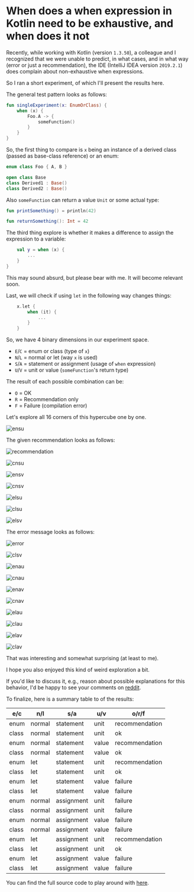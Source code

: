 # When does a when expression in Kotlin need to be exhaustive, and when does it not

Recently, while working with Kotlin (version `1.3.50`), a colleague and I recognized
that we were unable to predict, in what cases,
and in what way (error or just a recommendation),
the IDE (IntelliJ IDEA version `2019.2.1`) does complain about non-exhaustive when expressions.

So I ran a short experiment, of which I'll present the results here.

The general test pattern looks as follows:

```kotlin
fun singleExperiment(x: EnumOrClass) {
    when (x) {
        Foo.A -> {
            someFunction()
        }
    }
}
```

So, the first thing to compare is `x` being
an instance of a derived class (passed as base-class reference)
or an enum:

```kotlin
enum class Foo { A, B }

open class Base
class Derived1 : Base()
class Derived2 : Base()
```

Also `someFunction` can return a value `Unit` or some actual type:

```kotlin
fun printSomething() = println(42)

fun returnSomething(): Int = 42
```

The third thing explore is
whether it makes a difference to assign the expression to a variable:

```kotlin
    val y = when (x) {
        ...
    }
}
```

This may sound absurd, but please bear with me. It will become relevant soon.

Last, we will check if using `let` in the following way changes things:

```kotlin
    x.let {
        when (it) {
            ...
        }
    }
```

So, we have 4 binary dimensions in our experiment space.

- `E`/`C` = enum or class (type of `x`)
- `N`/`L` = normal or let (way `x` is used)
- `S`/`A` = statement or assignment (usage of `when` expression)
- `U`/`V` = unit or value (`someFunction`'s return type)

The result of each possible combination can be:

- `O` = OK
- `R` = Recommendation only
- `F` = Failure (compilation error)

Let's explore all 16 corners of this hypercube one by one.

![ensu](when_does_a_when_expression_in_kotlin_need_to_be_exhaustive_and_when_does_it_not/ensu.png)

The given recommendation looks as follows:

![recommendation](when_does_a_when_expression_in_kotlin_need_to_be_exhaustive_and_when_does_it_not/recommendation.png)

![cnsu](when_does_a_when_expression_in_kotlin_need_to_be_exhaustive_and_when_does_it_not/cnsu.png)

![ensv](when_does_a_when_expression_in_kotlin_need_to_be_exhaustive_and_when_does_it_not/ensv.png)

![cnsv](when_does_a_when_expression_in_kotlin_need_to_be_exhaustive_and_when_does_it_not/cnsv.png)

![elsu](when_does_a_when_expression_in_kotlin_need_to_be_exhaustive_and_when_does_it_not/elsu.png)

![clsu](when_does_a_when_expression_in_kotlin_need_to_be_exhaustive_and_when_does_it_not/clsu.png)

![elsv](when_does_a_when_expression_in_kotlin_need_to_be_exhaustive_and_when_does_it_not/elsv.png)

The error message looks as follows:

![error](when_does_a_when_expression_in_kotlin_need_to_be_exhaustive_and_when_does_it_not/error.png)

![clsv](when_does_a_when_expression_in_kotlin_need_to_be_exhaustive_and_when_does_it_not/clsv.png)

![enau](when_does_a_when_expression_in_kotlin_need_to_be_exhaustive_and_when_does_it_not/enau.png)

![cnau](when_does_a_when_expression_in_kotlin_need_to_be_exhaustive_and_when_does_it_not/cnau.png)

![enav](when_does_a_when_expression_in_kotlin_need_to_be_exhaustive_and_when_does_it_not/enav.png)

![cnav](when_does_a_when_expression_in_kotlin_need_to_be_exhaustive_and_when_does_it_not/cnav.png)

![elau](when_does_a_when_expression_in_kotlin_need_to_be_exhaustive_and_when_does_it_not/elau.png)

![clau](when_does_a_when_expression_in_kotlin_need_to_be_exhaustive_and_when_does_it_not/clau.png)

![elav](when_does_a_when_expression_in_kotlin_need_to_be_exhaustive_and_when_does_it_not/elav.png)

![clav](when_does_a_when_expression_in_kotlin_need_to_be_exhaustive_and_when_does_it_not/clav.png)

That was interesting and somewhat surprising (at least to me).

I hope you also enjoyed this kind of weird exploration a bit.

If you'd like to discuss it, e.g.,
reason about possible explanations for this behavior,
I'd be happy to see your comments on [reddit](https://www.reddit.com/r/Kotlin/comments/cura4x/when_does_a_when_expression_in_kotlin_need_to_be/).

To finalize, here is a summary table to of the results:

| e/c   | n/l    | s/a        | u/v   | o/r/f          |
|-------|--------|------------|-------|----------------|
| enum  | normal | statement  | unit  | recommendation |
| class | normal | statement  | unit  | ok             |
| enum  | normal | statement  | value | recommendation |
| class | normal | statement  | value | ok             |
| enum  | let    | statement  | unit  | recommendation |
| class | let    | statement  | unit  | ok             |
| enum  | let    | statement  | value | failure        |
| class | let    | statement  | value | failure        |
| enum  | normal | assignment | unit  | failure        |
| class | normal | assignment | unit  | failure        |
| enum  | normal | assignment | value | failure        |
| class | normal | assignment | value | failure        |
| enum  | let    | assignment | unit  | recommendation |
| class | let    | assignment | unit  | ok             |
| enum  | let    | assignment | value | failure        |
| class | let    | assignment | value | failure        |

You can find the full source code to play around with [here](https://gist.github.com/Dobiasd/a7292aaf8f818e3303a2cfc55c69c6ab).

